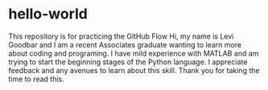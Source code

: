 # hello-world
This repository is for practicing the GitHub Flow
Hi, my name is Levi Goodbar and I am a recent Associates graduate wanting to learn more about coding and programing. I have mild experience with MATLAB and am trying to start the beginning stages of the Python language. I appreciate feedback and any avenues to learn about this skill. Thank you for taking the time to read this.
